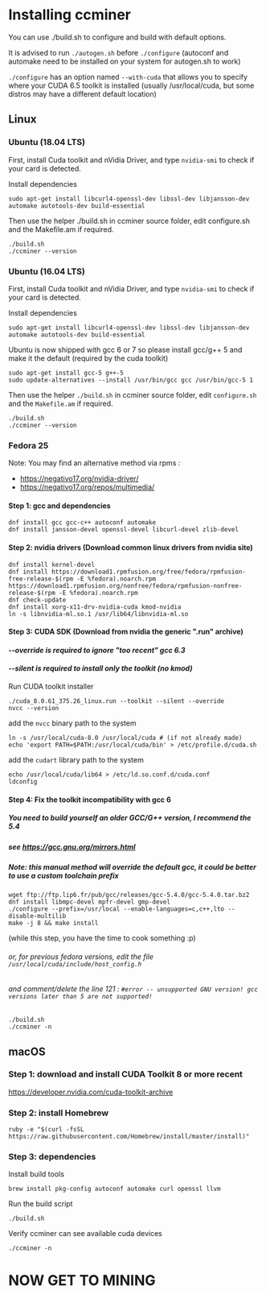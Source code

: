 # Installing ccminer

You can use ./build.sh to configure and build with default options.

It is advised to run `./autogen.sh` before `./configure` (autoconf and automake need to be installed on your system for autogen.sh to work)

`./configure` has an option named `--with-cuda` that allows you to specify where your CUDA 6.5 toolkit is installed (usually /usr/local/cuda, but some distros may have a different default location)

## Linux

### Ubuntu (18.04 LTS)

First, install Cuda toolkit and nVidia Driver, and type `nvidia-smi` to check if your card is detected.

Install dependencies

```
sudo apt-get install libcurl4-openssl-dev libssl-dev libjansson-dev automake autotools-dev build-essential
```

Then use the helper ./build.sh in ccminer source folder, edit configure.sh and the Makefile.am if required.

```
./build.sh
./ccminer --version
```

### Ubuntu (16.04 LTS)

First, install Cuda toolkit and nVidia Driver, and type `nvidia-smi` to check if your card is detected.

Install dependencies

```
sudo apt-get install libcurl4-openssl-dev libssl-dev libjansson-dev automake autotools-dev build-essential
```

Ubuntu is now shipped with gcc 6 or 7 so please install gcc/g++ 5 and make it the default (required by the cuda toolkit)

```
sudo apt-get install gcc-5 g++-5
sudo update-alternatives --install /usr/bin/gcc gcc /usr/bin/gcc-5 1
```

Then use the helper `./build.sh` in ccminer source folder, edit `configure.sh` and the `Makefile.am` if required.

```
./build.sh
./ccminer --version
```

### Fedora 25

Note: You may find an alternative method via rpms :
* https://negativo17.org/nvidia-driver/
* https://negativo17.org/repos/multimedia/

#### Step 1: gcc and dependencies

```
dnf install gcc gcc-c++ autoconf automake
dnf install jansson-devel openssl-devel libcurl-devel zlib-devel
```

#### Step 2: nvidia drivers (Download common linux drivers from nvidia site)

```
dnf install kernel-devel
dnf install https://download1.rpmfusion.org/free/fedora/rpmfusion-free-release-$(rpm -E %fedora).noarch.rpm https://download1.rpmfusion.org/nonfree/fedora/rpmfusion-nonfree-release-$(rpm -E %fedora).noarch.rpm
dnf check-update
dnf install xorg-x11-drv-nvidia-cuda kmod-nvidia
ln -s libnvidia-ml.so.1 /usr/lib64/libnvidia-ml.so
```

#### Step 3: CUDA SDK (Download from nvidia the generic ".run" archive)
####         *--override is required to ignore "too recent" gcc 6.3*
####         *--silent is required to install only the toolkit (no kmod)*

Run CUDA toolkit installer

```
./cuda_8.0.61_375.26_linux.run --toolkit --silent --override
nvcc --version
```

add the `nvcc` binary path to the system

```
ln -s /usr/local/cuda-8.0 /usr/local/cuda # (if not already made)
echo 'export PATH=$PATH:/usr/local/cuda/bin' > /etc/profile.d/cuda.sh
```

add the `cudart` library path to the system

```
echo /usr/local/cuda/lib64 > /etc/ld.so.conf.d/cuda.conf
ldconfig
```

#### Step 4: Fix the toolkit incompatibility with gcc 6

##### You need to build yourself an older GCC/G++ version, I recommend the 5.4
##### *see https://gcc.gnu.org/mirrors.html*
##### *Note: this manual method will override the default gcc, it could be better to use a custom toolchain prefix*

```
wget ftp://ftp.lip6.fr/pub/gcc/releases/gcc-5.4.0/gcc-5.4.0.tar.bz2
dnf install libmpc-devel mpfr-devel gmp-devel
./configure --prefix=/usr/local --enable-languages=c,c++,lto --disable-multilib
make -j 8 && make install
```

(while this step, you have the time to cook something :p)

###### or, for previous fedora versions, edit the file `/usr/local/cuda/include/host_config.h`
###### and comment/delete the line 121 : `#error -- unsupported GNU version! gcc versions later than 5 are not supported!`

```
./build.sh
./ccminer -n
```

## macOS

### Step 1: download and install CUDA Toolkit 8 or more recent

https://developer.nvidia.com/cuda-toolkit-archive

### Step 2: install Homebrew

`ruby -e "$(curl -fsSL https://raw.githubusercontent.com/Homebrew/install/master/install)"`

### Step 3: dependencies

Install build tools

`brew install pkg-config autoconf automake curl openssl llvm`

Run the build script

`./build.sh`

Verify ccminer can see available cuda devices

`./ccminer -n`

# **NOW GET TO MINING**
